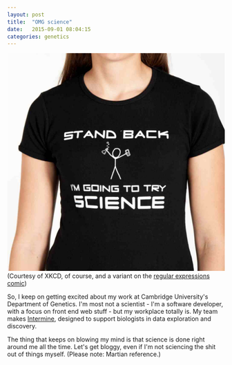 ```yaml
---
layout: post
title:  "OMG science"
date:   2015-09-01 08:04:15
categories: genetics
---
```

![Stand back, I'm going to try science!](/assets/xkcd_stand_back_science.jpg)
(Courtesy of XKCD, of course, and a variant on the [regular expressions comic](http://xkcd.com/208/))

So, I keep on getting excited about my work at Cambridge University's Department of Genetics. I'm most not a scientist - I'm a software developer, with a focus on front end web stuff - but my workplace totally is. My team makes [Intermine](http://intermine.org), designed to support biologists in data exploration and discovery.

The thing that keeps on blowing my mind is that science is done right around me all the time. Let's get bloggy, even if I'm not sciencing the shit out of things myself. (Please note: Martian reference.)
